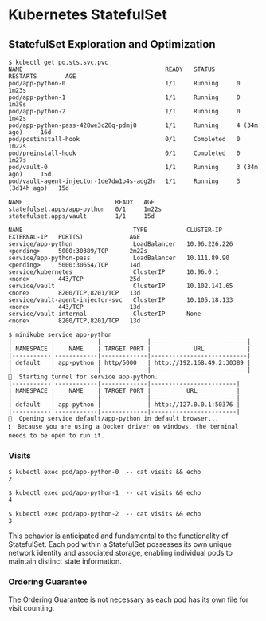 # Kubernetes StatefulSet
## StatefulSet Exploration and Optimization

```shell
$ kubectl get po,sts,svc,pvc
NAME                                        READY   STATUS      RESTARTS        AGE
pod/app-python-0                            1/1     Running     0               1m23s
pod/app-python-1                            1/1     Running     0               1m39s
pod/app-python-2                            1/1     Running     0               1m42s
pod/app-python-pass-428we3c28q-pdmj8        1/1     Running     4 (34m ago)     16d
pod/postinstall-hook                        0/1     Completed   0               1m22s
pod/preinstall-hook                         0/1     Completed   0               1m27s
pod/vault-0                                 1/1     Running     3 (34m ago)     15d
pod/vault-agent-injector-1de7dw1o4s-adg2h   1/1     Running     3 (3d14h ago)   15d

NAME                          READY   AGE
statefulset.apps/app-python   0/1     1m22s
statefulset.apps/vault        1/1     15d

NAME                               TYPE           CLUSTER-IP      EXTERNAL-IP   PORT(S)             AGE
service/app-python                 LoadBalancer   10.96.226.226   <pending>     5000:30389/TCP      2m22s
service/app-python-pass            LoadBalancer   10.111.89.90    <pending>     5000:30654/TCP      14d
service/kubernetes                 ClusterIP      10.96.0.1       <none>        443/TCP             25d
service/vault                      ClusterIP      10.102.141.65   <none>        8200/TCP,8201/TCP   13d
service/vault-agent-injector-svc   ClusterIP      10.105.18.133   <none>        443/TCP             13d
service/vault-internal             ClusterIP      None            <none>        8200/TCP,8201/TCP   13d
```

```shell
$ minikube service app-python
|-----------|------------|-------------|---------------------------|
| NAMESPACE |    NAME    | TARGET PORT |            URL            |
|-----------|------------|-------------|---------------------------|
| default   | app-python | http/5000   | http://192.168.49.2:30389 |
|-----------|------------|-------------|---------------------------|
🏃  Starting tunnel for service app-python.
|-----------|------------|-------------|------------------------|
| NAMESPACE |    NAME    | TARGET PORT |          URL           |
|-----------|------------|-------------|------------------------|
| default   | app-python |             | http://127.0.0.1:50376 |
|-----------|------------|-------------|------------------------|
🎉  Opening service default/app-python in default browser...
❗  Because you are using a Docker driver on windows, the terminal needs to be open to run it.
```
### Visits
```shell
$ kubectl exec pod/app-python-0  -- cat visits && echo
2
```

```shell
$ kubectl exec pod/app-python-1  -- cat visits && echo
4
```

```shell
$ kubectl exec pod/app-python-2  -- cat visits && echo
3
```
This behavior is anticipated and fundamental to the functionality of StatefulSet. Each pod within a StatefulSet 
possesses its own unique network identity and associated storage, enabling individual pods to maintain distinct state 
information.

### Ordering Guarantee
The Ordering Guarantee is not necessary as each pod has its own file for visit counting.